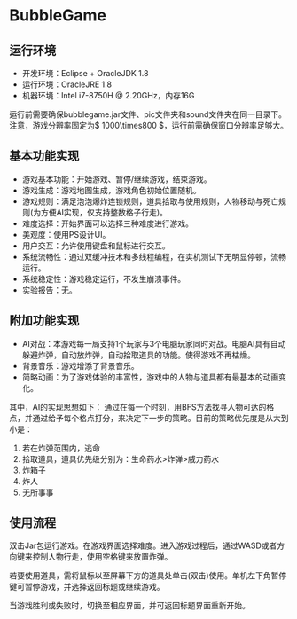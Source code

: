 # BubbleGame
## 运行环境

- 开发环境：Eclipse + OracleJDK 1.8
- 运行环境：OracleJRE 1.8
- 机器环境：Intel i7-8750H @ 2.20GHz，内存16G

运行前需要确保bubblegame.jar文件、pic文件夹和sound文件夹在同一目录下。
注意，游戏分辨率固定为$ 1000\times800 $，运行前需确保窗口分辨率足够大。

## 基本功能实现

- 游戏基本功能：开始游戏、暂停/继续游戏，结束游戏。
- 游戏生成：游戏地图生成，游戏角色初始位置随机。
- 游戏规则：满足泡泡爆炸连锁规则，道具拾取与使用规则，人物移动与死亡规则(为方便AI实现，仅支持整数格子行走)。
- 难度选择：开始界面可以选择三种难度进行游戏。
- 美观度：使用PS设计UI。
- 用户交互：允许使用键盘和鼠标进行交互。
- 系统流畅性：通过双缓冲技术和多线程编程，在实机测试下无明显停顿，流畅运行。
- 系统稳定性：游戏稳定运行，不发生崩溃事件。
- 实验报告：无。

## 附加功能实现

- AI对战：本游戏每一局支持1个玩家与3个电脑玩家同时对战。电脑AI具有自动躲避炸弹，自动放炸弹，自动拾取道具的功能。使得游戏不再枯燥。
- 背景音乐：游戏增添了背景音乐。
- 简略动画：为了游戏体验的丰富性，游戏中的人物与道具都有最基本的动画变化。

其中，AI的实现思想如下：
通过在每一个时刻，用BFS方法找寻人物可达的格点，并通过给予每个格点打分，来决定下一步的策略。目前的策略优先度是从大到小是：

1. 若在炸弹范围内，逃命
2. 拾取道具，道具优先级分别为：生命药水>炸弹>威力药水
3. 炸箱子
4. 炸人
5. 无所事事

## 使用流程

双击Jar包运行游戏。在游戏界面选择难度。进入游戏过程后，通过WASD或者方向键来控制人物行走，使用空格键来放置炸弹。

若要使用道具，需将鼠标以至屏幕下方的道具处单击(双击)使用。单机左下角暂停键可暂停游戏，并选择返回标题或继续游戏。

当游戏胜利或失败时，切换至相应界面，并可返回标题界面重新开始。